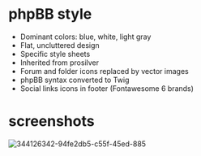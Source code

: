 # phpBB style

- Dominant colors: blue, white, light gray
- Flat, uncluttered design
- Specific style sheets
- Inherited from prosilver
- Forum and folder icons replaced by vector images
- phpBB syntax converted to Twig
- Social links icons in footer (Fontawesome 6 brands)

# screenshots
![344126342-94fe2db5-c55f-45ed-885](https://github.com/user-attachments/assets/e3836f68-cbc1-4c7b-ab73-3ee1b0c0b8ea)
